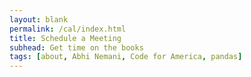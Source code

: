 ```yaml
---
layout: blank
permalink: /cal/index.html
title: Schedule a Meeting
subhead: Get time on the books
tags: [about, Abhi Nemani, Code for America, pandas]
---
```

<!-- Calendly inline widget begin -->
<div class="calendly-inline-widget" data-url="https://calendly.com/abhi-nemani?hide_landing_page_details=1" style="min-width:320px;height:630px;"></div>
<script type="text/javascript" src="https://assets.calendly.com/assets/external/widget.js" async></script>
<!-- Calendly inline widget end -->